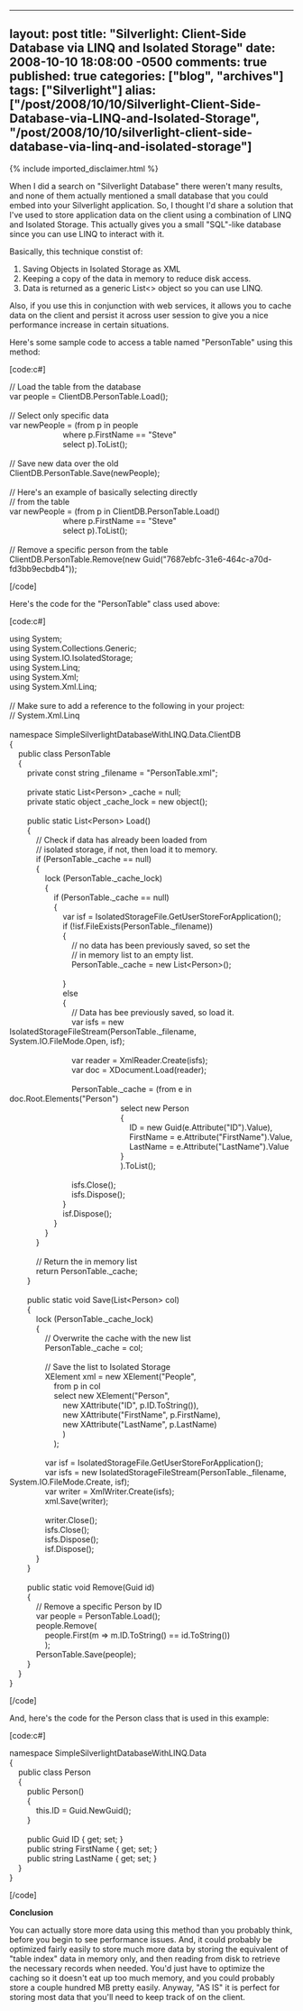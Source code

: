   ---
  layout: post
  title: "Silverlight: Client-Side Database via LINQ and Isolated Storage"
  date: 2008-10-10 18:08:00 -0500
  comments: true
  published: true
  categories: ["blog", "archives"]
  tags: ["Silverlight"]
  alias: ["/post/2008/10/10/Silverlight-Client-Side-Database-via-LINQ-and-Isolated-Storage", "/post/2008/10/10/silverlight-client-side-database-via-linq-and-isolated-storage"]
  ---
<!-- more -->
{% include imported_disclaimer.html %}
<p>
When I did a search on &quot;Silverlight Database&quot; there weren&#39;t many results, and none of them actually mentioned a small database that you could embed into your Silverlight application. So, I thought I&#39;d share a solution that I&#39;ve used to store application data on the client using a combination of LINQ and Isolated Storage. This actually gives you a small &quot;SQL&quot;-like database since you can use LINQ to interact with it.
</p>
<p>
Basically, this technique constist of:
</p>
<ol>
	<li>Saving Objects in Isolated Storage as XML</li>
	<li>Keeping a copy of the data in memory to reduce disk access.</li>
	<li>Data is returned as a generic List&lt;&gt; object so you can use LINQ.</li>
</ol>
Also, if you use this in conjunction with web services, it allows you to cache data on the client and persist it across user session to give you a nice performance increase in certain situations.<br />
<p>
Here&#39;s some sample code to access a table named &quot;PersonTable&quot; using this method:
</p>
<p>
[code:c#]
</p>
<p>
// Load the table from the database<br />
var people = ClientDB.PersonTable.Load();<br />
<br />
// Select only specific data<br />
var newPeople = (from p in people<br />
&nbsp;&nbsp;&nbsp;&nbsp;&nbsp;&nbsp;&nbsp;&nbsp;&nbsp;&nbsp;&nbsp;&nbsp;&nbsp;&nbsp;&nbsp;&nbsp;&nbsp;&nbsp;&nbsp;&nbsp;&nbsp;&nbsp;&nbsp; where p.FirstName == &quot;Steve&quot;<br />
&nbsp;&nbsp;&nbsp;&nbsp;&nbsp;&nbsp;&nbsp;&nbsp;&nbsp;&nbsp;&nbsp;&nbsp;&nbsp;&nbsp;&nbsp;&nbsp;&nbsp;&nbsp;&nbsp;&nbsp;&nbsp;&nbsp;&nbsp; select p).ToList();<br />
<br />
// Save new data over the old<br />
ClientDB.PersonTable.Save(newPeople);
<br />
<br />
// Here&#39;s an example of basically selecting directly<br />
// from the table<br />
var newPeople = (from p in ClientDB.PersonTable.Load()<br />
&nbsp;&nbsp;&nbsp;&nbsp;&nbsp;&nbsp;&nbsp;&nbsp;&nbsp;&nbsp;&nbsp;&nbsp;&nbsp;&nbsp;&nbsp;&nbsp;&nbsp;&nbsp;&nbsp;&nbsp;&nbsp;&nbsp;&nbsp; where p.FirstName == &quot;Steve&quot;<br />
&nbsp;&nbsp;&nbsp;&nbsp;&nbsp;&nbsp;&nbsp;&nbsp;&nbsp;&nbsp;&nbsp;&nbsp;&nbsp;&nbsp;&nbsp;&nbsp;&nbsp;&nbsp;&nbsp;&nbsp;&nbsp;&nbsp;&nbsp; select p).ToList();<br />
<br />
// Remove a specific person from the table<br />
ClientDB.PersonTable.Remove(new Guid(&quot;7687ebfc-31e6-464c-a70d-fd3bb9ecbdb4&quot;));
</p>
<p>
[/code] 
</p>
<p>
Here&#39;s the code for the &quot;PersonTable&quot; class used above:
</p>
<p>
[code:c#]
</p>
<p>
using System;<br />
using System.Collections.Generic;<br />
using System.IO.IsolatedStorage;<br />
using System.Linq;<br />
using System.Xml;<br />
using System.Xml.Linq;<br />
<br />
// Make sure to add a reference to the following in your project:<br />
// System.Xml.Linq<br />
<br />
namespace SimpleSilverlightDatabaseWithLINQ.Data.ClientDB<br />
{<br />
&nbsp;&nbsp;&nbsp; public class PersonTable<br />
&nbsp;&nbsp;&nbsp; {<br />
&nbsp;&nbsp;&nbsp;&nbsp;&nbsp;&nbsp;&nbsp; private const string _filename = &quot;PersonTable.xml&quot;;<br />
<br />
&nbsp;&nbsp;&nbsp;&nbsp;&nbsp;&nbsp;&nbsp; private static List&lt;Person&gt; _cache = null;<br />
&nbsp;&nbsp;&nbsp;&nbsp;&nbsp;&nbsp;&nbsp; private static object _cache_lock = new object();<br />
<br />
&nbsp;&nbsp;&nbsp;&nbsp;&nbsp;&nbsp;&nbsp; public static List&lt;Person&gt; Load()<br />
&nbsp;&nbsp;&nbsp;&nbsp;&nbsp;&nbsp;&nbsp; {<br />
&nbsp;&nbsp;&nbsp;&nbsp;&nbsp;&nbsp;&nbsp;&nbsp;&nbsp;&nbsp;&nbsp; // Check if data has already been loaded from<br />
&nbsp;&nbsp;&nbsp;&nbsp;&nbsp;&nbsp;&nbsp;&nbsp;&nbsp;&nbsp;&nbsp; // isolated storage, if not, then load it to memory.<br />
&nbsp;&nbsp;&nbsp;&nbsp;&nbsp;&nbsp;&nbsp;&nbsp;&nbsp;&nbsp;&nbsp; if (PersonTable._cache == null)<br />
&nbsp;&nbsp;&nbsp;&nbsp;&nbsp;&nbsp;&nbsp;&nbsp;&nbsp;&nbsp;&nbsp; {<br />
&nbsp;&nbsp;&nbsp;&nbsp;&nbsp;&nbsp;&nbsp;&nbsp;&nbsp;&nbsp;&nbsp;&nbsp;&nbsp;&nbsp;&nbsp; lock (PersonTable._cache_lock)<br />
&nbsp;&nbsp;&nbsp;&nbsp;&nbsp;&nbsp;&nbsp;&nbsp;&nbsp;&nbsp;&nbsp;&nbsp;&nbsp;&nbsp;&nbsp; {<br />
&nbsp;&nbsp;&nbsp;&nbsp;&nbsp;&nbsp;&nbsp;&nbsp;&nbsp;&nbsp;&nbsp;&nbsp;&nbsp;&nbsp;&nbsp;&nbsp;&nbsp;&nbsp;&nbsp; if (PersonTable._cache == null)<br />
&nbsp;&nbsp;&nbsp;&nbsp;&nbsp;&nbsp;&nbsp;&nbsp;&nbsp;&nbsp;&nbsp;&nbsp;&nbsp;&nbsp;&nbsp;&nbsp;&nbsp;&nbsp;&nbsp; {<br />
&nbsp;&nbsp;&nbsp;&nbsp;&nbsp;&nbsp;&nbsp;&nbsp;&nbsp;&nbsp;&nbsp;&nbsp;&nbsp;&nbsp;&nbsp;&nbsp;&nbsp;&nbsp;&nbsp;&nbsp;&nbsp;&nbsp;&nbsp; var isf = IsolatedStorageFile.GetUserStoreForApplication();<br />
&nbsp;&nbsp;&nbsp;&nbsp;&nbsp;&nbsp;&nbsp;&nbsp;&nbsp;&nbsp;&nbsp;&nbsp;&nbsp;&nbsp;&nbsp;&nbsp;&nbsp;&nbsp;&nbsp;&nbsp;&nbsp;&nbsp;&nbsp; if (!isf.FileExists(PersonTable._filename))<br />
&nbsp;&nbsp;&nbsp;&nbsp;&nbsp;&nbsp;&nbsp;&nbsp;&nbsp;&nbsp;&nbsp;&nbsp;&nbsp;&nbsp;&nbsp;&nbsp;&nbsp;&nbsp;&nbsp;&nbsp;&nbsp;&nbsp;&nbsp; {<br />
&nbsp;&nbsp;&nbsp;&nbsp;&nbsp;&nbsp;&nbsp;&nbsp;&nbsp;&nbsp;&nbsp;&nbsp;&nbsp;&nbsp;&nbsp;&nbsp;&nbsp;&nbsp;&nbsp;&nbsp;&nbsp;&nbsp;&nbsp;&nbsp;&nbsp;&nbsp;&nbsp; // no data has been previously saved, so set the<br />
&nbsp;&nbsp;&nbsp;&nbsp;&nbsp;&nbsp;&nbsp;&nbsp;&nbsp;&nbsp;&nbsp;&nbsp;&nbsp;&nbsp;&nbsp;&nbsp;&nbsp;&nbsp;&nbsp;&nbsp;&nbsp;&nbsp;&nbsp;&nbsp;&nbsp;&nbsp;&nbsp; // in memory list to an empty list.<br />
&nbsp;&nbsp;&nbsp;&nbsp;&nbsp;&nbsp;&nbsp;&nbsp;&nbsp;&nbsp;&nbsp;&nbsp;&nbsp;&nbsp;&nbsp;&nbsp;&nbsp;&nbsp;&nbsp;&nbsp;&nbsp;&nbsp;&nbsp;&nbsp;&nbsp;&nbsp;&nbsp; PersonTable._cache = new List&lt;Person&gt;();<br />
<br />
&nbsp;&nbsp;&nbsp;&nbsp;&nbsp;&nbsp;&nbsp;&nbsp;&nbsp;&nbsp;&nbsp;&nbsp;&nbsp;&nbsp;&nbsp;&nbsp;&nbsp;&nbsp;&nbsp;&nbsp;&nbsp;&nbsp;&nbsp; }<br />
&nbsp;&nbsp;&nbsp;&nbsp;&nbsp;&nbsp;&nbsp;&nbsp;&nbsp;&nbsp;&nbsp;&nbsp;&nbsp;&nbsp;&nbsp;&nbsp;&nbsp;&nbsp;&nbsp;&nbsp;&nbsp;&nbsp;&nbsp; else<br />
&nbsp;&nbsp;&nbsp;&nbsp;&nbsp;&nbsp;&nbsp;&nbsp;&nbsp;&nbsp;&nbsp;&nbsp;&nbsp;&nbsp;&nbsp;&nbsp;&nbsp;&nbsp;&nbsp;&nbsp;&nbsp;&nbsp;&nbsp; {<br />
&nbsp;&nbsp;&nbsp;&nbsp;&nbsp;&nbsp;&nbsp;&nbsp;&nbsp;&nbsp;&nbsp;&nbsp;&nbsp;&nbsp;&nbsp;&nbsp;&nbsp;&nbsp;&nbsp;&nbsp;&nbsp;&nbsp;&nbsp;&nbsp;&nbsp;&nbsp;&nbsp; // Data has bee previously saved, so load it.<br />
&nbsp;&nbsp;&nbsp;&nbsp;&nbsp;&nbsp;&nbsp;&nbsp;&nbsp;&nbsp;&nbsp;&nbsp;&nbsp;&nbsp;&nbsp;&nbsp;&nbsp;&nbsp;&nbsp;&nbsp;&nbsp;&nbsp;&nbsp;&nbsp;&nbsp;&nbsp;&nbsp; var isfs = new IsolatedStorageFileStream(PersonTable._filename, System.IO.FileMode.Open, isf);<br />
<br />
&nbsp;&nbsp;&nbsp;&nbsp;&nbsp;&nbsp;&nbsp;&nbsp;&nbsp;&nbsp;&nbsp;&nbsp;&nbsp;&nbsp;&nbsp;&nbsp;&nbsp;&nbsp;&nbsp;&nbsp;&nbsp;&nbsp;&nbsp;&nbsp;&nbsp;&nbsp;&nbsp; var reader = XmlReader.Create(isfs);<br />
&nbsp;&nbsp;&nbsp;&nbsp;&nbsp;&nbsp;&nbsp;&nbsp;&nbsp;&nbsp;&nbsp;&nbsp;&nbsp;&nbsp;&nbsp;&nbsp;&nbsp;&nbsp;&nbsp;&nbsp;&nbsp;&nbsp;&nbsp;&nbsp;&nbsp;&nbsp;&nbsp; var doc = XDocument.Load(reader);<br />
<br />
&nbsp;&nbsp;&nbsp;&nbsp;&nbsp;&nbsp;&nbsp;&nbsp;&nbsp;&nbsp;&nbsp;&nbsp;&nbsp;&nbsp;&nbsp;&nbsp;&nbsp;&nbsp;&nbsp;&nbsp;&nbsp;&nbsp;&nbsp;&nbsp;&nbsp;&nbsp;&nbsp; PersonTable._cache = (from e in doc.Root.Elements(&quot;Person&quot;)<br />
&nbsp;&nbsp;&nbsp;&nbsp;&nbsp;&nbsp;&nbsp;&nbsp;&nbsp;&nbsp;&nbsp;&nbsp;&nbsp;&nbsp;&nbsp;&nbsp;&nbsp;&nbsp;&nbsp;&nbsp;&nbsp;&nbsp;&nbsp;&nbsp;&nbsp;&nbsp;&nbsp;&nbsp;&nbsp;&nbsp;&nbsp;&nbsp;&nbsp;&nbsp;&nbsp;&nbsp;&nbsp;&nbsp;&nbsp;&nbsp;&nbsp;&nbsp;&nbsp;&nbsp;&nbsp;&nbsp;&nbsp;&nbsp;&nbsp; select new Person<br />
&nbsp;&nbsp;&nbsp;&nbsp;&nbsp;&nbsp;&nbsp;&nbsp;&nbsp;&nbsp;&nbsp;&nbsp;&nbsp;&nbsp;&nbsp;&nbsp;&nbsp;&nbsp;&nbsp;&nbsp;&nbsp;&nbsp;&nbsp;&nbsp;&nbsp;&nbsp;&nbsp;&nbsp;&nbsp;&nbsp;&nbsp;&nbsp;&nbsp;&nbsp;&nbsp;&nbsp;&nbsp;&nbsp;&nbsp;&nbsp;&nbsp;&nbsp;&nbsp;&nbsp;&nbsp;&nbsp;&nbsp;&nbsp;&nbsp; {<br />
&nbsp;&nbsp;&nbsp;&nbsp;&nbsp;&nbsp;&nbsp;&nbsp;&nbsp;&nbsp;&nbsp;&nbsp;&nbsp;&nbsp;&nbsp;&nbsp;&nbsp;&nbsp;&nbsp;&nbsp;&nbsp;&nbsp;&nbsp;&nbsp;&nbsp;&nbsp;&nbsp;&nbsp;&nbsp;&nbsp;&nbsp;&nbsp;&nbsp;&nbsp;&nbsp;&nbsp;&nbsp;&nbsp;&nbsp;&nbsp;&nbsp;&nbsp;&nbsp;&nbsp;&nbsp;&nbsp;&nbsp;&nbsp;&nbsp;&nbsp;&nbsp;&nbsp;&nbsp; ID = new Guid(e.Attribute(&quot;ID&quot;).Value),<br />
&nbsp;&nbsp;&nbsp;&nbsp;&nbsp;&nbsp;&nbsp;&nbsp;&nbsp;&nbsp;&nbsp;&nbsp;&nbsp;&nbsp;&nbsp;&nbsp;&nbsp;&nbsp;&nbsp;&nbsp;&nbsp;&nbsp;&nbsp;&nbsp;&nbsp;&nbsp;&nbsp;&nbsp;&nbsp;&nbsp;&nbsp;&nbsp;&nbsp;&nbsp;&nbsp;&nbsp;&nbsp;&nbsp;&nbsp;&nbsp;&nbsp;&nbsp;&nbsp;&nbsp;&nbsp;&nbsp;&nbsp;&nbsp;&nbsp;&nbsp;&nbsp;&nbsp;&nbsp; FirstName = e.Attribute(&quot;FirstName&quot;).Value,<br />
&nbsp;&nbsp;&nbsp;&nbsp;&nbsp;&nbsp;&nbsp;&nbsp;&nbsp;&nbsp;&nbsp;&nbsp;&nbsp;&nbsp;&nbsp;&nbsp;&nbsp;&nbsp;&nbsp;&nbsp;&nbsp;&nbsp;&nbsp;&nbsp;&nbsp;&nbsp;&nbsp;&nbsp;&nbsp;&nbsp;&nbsp;&nbsp;&nbsp;&nbsp;&nbsp;&nbsp;&nbsp;&nbsp;&nbsp;&nbsp;&nbsp;&nbsp;&nbsp;&nbsp;&nbsp;&nbsp;&nbsp;&nbsp;&nbsp;&nbsp;&nbsp;&nbsp;&nbsp; LastName = e.Attribute(&quot;LastName&quot;).Value<br />
&nbsp;&nbsp;&nbsp;&nbsp;&nbsp;&nbsp;&nbsp;&nbsp;&nbsp;&nbsp;&nbsp;&nbsp;&nbsp;&nbsp;&nbsp;&nbsp;&nbsp;&nbsp;&nbsp;&nbsp;&nbsp;&nbsp;&nbsp;&nbsp;&nbsp;&nbsp;&nbsp;&nbsp;&nbsp;&nbsp;&nbsp;&nbsp;&nbsp;&nbsp;&nbsp;&nbsp;&nbsp;&nbsp;&nbsp;&nbsp;&nbsp;&nbsp;&nbsp;&nbsp;&nbsp;&nbsp;&nbsp;&nbsp;&nbsp; }<br />
&nbsp;&nbsp;&nbsp;&nbsp;&nbsp;&nbsp;&nbsp;&nbsp;&nbsp;&nbsp;&nbsp;&nbsp;&nbsp;&nbsp;&nbsp;&nbsp;&nbsp;&nbsp;&nbsp;&nbsp;&nbsp;&nbsp;&nbsp;&nbsp;&nbsp;&nbsp;&nbsp;&nbsp;&nbsp;&nbsp;&nbsp;&nbsp;&nbsp;&nbsp;&nbsp;&nbsp;&nbsp;&nbsp;&nbsp;&nbsp;&nbsp;&nbsp;&nbsp;&nbsp;&nbsp;&nbsp;&nbsp;&nbsp;&nbsp; ).ToList();<br />
<br />
&nbsp;&nbsp;&nbsp;&nbsp;&nbsp;&nbsp;&nbsp;&nbsp;&nbsp;&nbsp;&nbsp;&nbsp;&nbsp;&nbsp;&nbsp;&nbsp;&nbsp;&nbsp;&nbsp;&nbsp;&nbsp;&nbsp;&nbsp;&nbsp;&nbsp;&nbsp;&nbsp; isfs.Close();<br />
&nbsp;&nbsp;&nbsp;&nbsp;&nbsp;&nbsp;&nbsp;&nbsp;&nbsp;&nbsp;&nbsp;&nbsp;&nbsp;&nbsp;&nbsp;&nbsp;&nbsp;&nbsp;&nbsp;&nbsp;&nbsp;&nbsp;&nbsp;&nbsp;&nbsp;&nbsp;&nbsp; isfs.Dispose();<br />
&nbsp;&nbsp;&nbsp;&nbsp;&nbsp;&nbsp;&nbsp;&nbsp;&nbsp;&nbsp;&nbsp;&nbsp;&nbsp;&nbsp;&nbsp;&nbsp;&nbsp;&nbsp;&nbsp;&nbsp;&nbsp;&nbsp;&nbsp; }<br />
&nbsp;&nbsp;&nbsp;&nbsp;&nbsp;&nbsp;&nbsp;&nbsp;&nbsp;&nbsp;&nbsp;&nbsp;&nbsp;&nbsp;&nbsp;&nbsp;&nbsp;&nbsp;&nbsp;&nbsp;&nbsp;&nbsp;&nbsp; isf.Dispose();<br />
&nbsp;&nbsp;&nbsp;&nbsp;&nbsp;&nbsp;&nbsp;&nbsp;&nbsp;&nbsp;&nbsp;&nbsp;&nbsp;&nbsp;&nbsp;&nbsp;&nbsp;&nbsp;&nbsp; }<br />
&nbsp;&nbsp;&nbsp;&nbsp;&nbsp;&nbsp;&nbsp;&nbsp;&nbsp;&nbsp;&nbsp;&nbsp;&nbsp;&nbsp;&nbsp; }<br />
&nbsp;&nbsp;&nbsp;&nbsp;&nbsp;&nbsp;&nbsp;&nbsp;&nbsp;&nbsp;&nbsp; }<br />
<br />
&nbsp;&nbsp;&nbsp;&nbsp;&nbsp;&nbsp;&nbsp;&nbsp;&nbsp;&nbsp;&nbsp; // Return the in memory list<br />
&nbsp;&nbsp;&nbsp;&nbsp;&nbsp;&nbsp;&nbsp;&nbsp;&nbsp;&nbsp;&nbsp; return PersonTable._cache;<br />
&nbsp;&nbsp;&nbsp;&nbsp;&nbsp;&nbsp;&nbsp; }<br />
<br />
&nbsp;&nbsp;&nbsp;&nbsp;&nbsp;&nbsp;&nbsp; public static void Save(List&lt;Person&gt; col)<br />
&nbsp;&nbsp;&nbsp;&nbsp;&nbsp;&nbsp;&nbsp; {<br />
&nbsp;&nbsp;&nbsp;&nbsp;&nbsp;&nbsp;&nbsp;&nbsp;&nbsp;&nbsp;&nbsp; lock (PersonTable._cache_lock)<br />
&nbsp;&nbsp;&nbsp;&nbsp;&nbsp;&nbsp;&nbsp;&nbsp;&nbsp;&nbsp;&nbsp; {<br />
&nbsp;&nbsp;&nbsp;&nbsp;&nbsp;&nbsp;&nbsp;&nbsp;&nbsp;&nbsp;&nbsp;&nbsp;&nbsp;&nbsp;&nbsp; // Overwrite the cache with the new list<br />
&nbsp;&nbsp;&nbsp;&nbsp;&nbsp;&nbsp;&nbsp;&nbsp;&nbsp;&nbsp;&nbsp;&nbsp;&nbsp;&nbsp;&nbsp; PersonTable._cache = col;<br />
<br />
&nbsp;&nbsp;&nbsp;&nbsp;&nbsp;&nbsp;&nbsp;&nbsp;&nbsp;&nbsp;&nbsp;&nbsp;&nbsp;&nbsp;&nbsp; // Save the list to Isolated Storage<br />
&nbsp;&nbsp;&nbsp;&nbsp;&nbsp;&nbsp;&nbsp;&nbsp;&nbsp;&nbsp;&nbsp;&nbsp;&nbsp;&nbsp;&nbsp; XElement xml = new XElement(&quot;People&quot;,<br />
&nbsp;&nbsp;&nbsp;&nbsp;&nbsp;&nbsp;&nbsp;&nbsp;&nbsp;&nbsp;&nbsp;&nbsp;&nbsp;&nbsp;&nbsp;&nbsp;&nbsp;&nbsp;&nbsp; from p in col<br />
&nbsp;&nbsp;&nbsp;&nbsp;&nbsp;&nbsp;&nbsp;&nbsp;&nbsp;&nbsp;&nbsp;&nbsp;&nbsp;&nbsp;&nbsp;&nbsp;&nbsp;&nbsp;&nbsp; select new XElement(&quot;Person&quot;,<br />
&nbsp;&nbsp;&nbsp;&nbsp;&nbsp;&nbsp;&nbsp;&nbsp;&nbsp;&nbsp;&nbsp;&nbsp;&nbsp;&nbsp;&nbsp;&nbsp;&nbsp;&nbsp;&nbsp;&nbsp;&nbsp;&nbsp;&nbsp; new XAttribute(&quot;ID&quot;, p.ID.ToString()),<br />
&nbsp;&nbsp;&nbsp;&nbsp;&nbsp;&nbsp;&nbsp;&nbsp;&nbsp;&nbsp;&nbsp;&nbsp;&nbsp;&nbsp;&nbsp;&nbsp;&nbsp;&nbsp;&nbsp;&nbsp;&nbsp;&nbsp;&nbsp; new XAttribute(&quot;FirstName&quot;, p.FirstName),<br />
&nbsp;&nbsp;&nbsp;&nbsp;&nbsp;&nbsp;&nbsp;&nbsp;&nbsp;&nbsp;&nbsp;&nbsp;&nbsp;&nbsp;&nbsp;&nbsp;&nbsp;&nbsp;&nbsp;&nbsp;&nbsp;&nbsp;&nbsp; new XAttribute(&quot;LastName&quot;, p.LastName)<br />
&nbsp;&nbsp;&nbsp;&nbsp;&nbsp;&nbsp;&nbsp;&nbsp;&nbsp;&nbsp;&nbsp;&nbsp;&nbsp;&nbsp;&nbsp;&nbsp;&nbsp;&nbsp;&nbsp;&nbsp;&nbsp;&nbsp;&nbsp; )<br />
&nbsp;&nbsp;&nbsp;&nbsp;&nbsp;&nbsp;&nbsp;&nbsp;&nbsp;&nbsp;&nbsp;&nbsp;&nbsp;&nbsp;&nbsp;&nbsp;&nbsp;&nbsp;&nbsp; );<br />
<br />
&nbsp;&nbsp;&nbsp;&nbsp;&nbsp;&nbsp;&nbsp;&nbsp;&nbsp;&nbsp;&nbsp;&nbsp;&nbsp;&nbsp;&nbsp; var isf = IsolatedStorageFile.GetUserStoreForApplication();<br />
&nbsp;&nbsp;&nbsp;&nbsp;&nbsp;&nbsp;&nbsp;&nbsp;&nbsp;&nbsp;&nbsp;&nbsp;&nbsp;&nbsp;&nbsp; var isfs = new IsolatedStorageFileStream(PersonTable._filename, System.IO.FileMode.Create, isf);<br />
&nbsp;&nbsp;&nbsp;&nbsp;&nbsp;&nbsp;&nbsp;&nbsp;&nbsp;&nbsp;&nbsp;&nbsp;&nbsp;&nbsp;&nbsp; var writer = XmlWriter.Create(isfs);<br />
&nbsp;&nbsp;&nbsp;&nbsp;&nbsp;&nbsp;&nbsp;&nbsp;&nbsp;&nbsp;&nbsp;&nbsp;&nbsp;&nbsp;&nbsp; xml.Save(writer);<br />
<br />
&nbsp;&nbsp;&nbsp;&nbsp;&nbsp;&nbsp;&nbsp;&nbsp;&nbsp;&nbsp;&nbsp;&nbsp;&nbsp;&nbsp;&nbsp; writer.Close();<br />
&nbsp;&nbsp;&nbsp;&nbsp;&nbsp;&nbsp;&nbsp;&nbsp;&nbsp;&nbsp;&nbsp;&nbsp;&nbsp;&nbsp;&nbsp; isfs.Close();<br />
&nbsp;&nbsp;&nbsp;&nbsp;&nbsp;&nbsp;&nbsp;&nbsp;&nbsp;&nbsp;&nbsp;&nbsp;&nbsp;&nbsp;&nbsp; isfs.Dispose();<br />
&nbsp;&nbsp;&nbsp;&nbsp;&nbsp;&nbsp;&nbsp;&nbsp;&nbsp;&nbsp;&nbsp;&nbsp;&nbsp;&nbsp;&nbsp; isf.Dispose();<br />
&nbsp;&nbsp;&nbsp;&nbsp;&nbsp;&nbsp;&nbsp;&nbsp;&nbsp;&nbsp;&nbsp; }<br />
&nbsp;&nbsp;&nbsp;&nbsp;&nbsp;&nbsp;&nbsp; }<br />
<br />
&nbsp;&nbsp;&nbsp;&nbsp;&nbsp;&nbsp;&nbsp; public static void Remove(Guid id)<br />
&nbsp;&nbsp;&nbsp;&nbsp;&nbsp;&nbsp;&nbsp; {<br />
&nbsp;&nbsp;&nbsp;&nbsp;&nbsp;&nbsp;&nbsp;&nbsp;&nbsp;&nbsp;&nbsp; // Remove a specific Person by ID<br />
&nbsp;&nbsp;&nbsp;&nbsp;&nbsp;&nbsp;&nbsp;&nbsp;&nbsp;&nbsp;&nbsp; var people = PersonTable.Load();<br />
&nbsp;&nbsp;&nbsp;&nbsp;&nbsp;&nbsp;&nbsp;&nbsp;&nbsp;&nbsp;&nbsp; people.Remove(<br />
&nbsp;&nbsp;&nbsp;&nbsp;&nbsp;&nbsp;&nbsp;&nbsp;&nbsp;&nbsp;&nbsp;&nbsp;&nbsp;&nbsp;&nbsp; people.First(m =&gt; m.ID.ToString() == id.ToString())<br />
&nbsp;&nbsp;&nbsp;&nbsp;&nbsp;&nbsp;&nbsp;&nbsp;&nbsp;&nbsp;&nbsp;&nbsp;&nbsp;&nbsp;&nbsp; );<br />
&nbsp;&nbsp;&nbsp;&nbsp;&nbsp;&nbsp;&nbsp;&nbsp;&nbsp;&nbsp;&nbsp; PersonTable.Save(people);<br />
&nbsp;&nbsp;&nbsp;&nbsp;&nbsp;&nbsp;&nbsp; }<br />
&nbsp;&nbsp;&nbsp; }<br />
} 
</p>
<p>
[/code] 
</p>
<p>
And, here&#39;s the code for the Person class that is used in this example:
</p>
<p>
[code:c#]
</p>
<p>
namespace SimpleSilverlightDatabaseWithLINQ.Data<br />
{<br />
&nbsp;&nbsp;&nbsp; public class Person<br />
&nbsp;&nbsp;&nbsp; {<br />
&nbsp;&nbsp;&nbsp;&nbsp;&nbsp;&nbsp;&nbsp; public Person()<br />
&nbsp;&nbsp;&nbsp;&nbsp;&nbsp;&nbsp;&nbsp; {<br />
&nbsp;&nbsp;&nbsp;&nbsp;&nbsp;&nbsp;&nbsp;&nbsp;&nbsp;&nbsp;&nbsp; this.ID = Guid.NewGuid();<br />
&nbsp;&nbsp;&nbsp;&nbsp;&nbsp;&nbsp;&nbsp; }<br />
<br />
&nbsp;&nbsp;&nbsp;&nbsp;&nbsp;&nbsp;&nbsp; public Guid ID { get; set; }<br />
&nbsp;&nbsp;&nbsp;&nbsp;&nbsp;&nbsp;&nbsp; public string FirstName { get; set; }<br />
&nbsp;&nbsp;&nbsp;&nbsp;&nbsp;&nbsp;&nbsp; public string LastName { get; set; }<br />
&nbsp;&nbsp;&nbsp; }<br />
} 
</p>
<p>
[/code] 
</p>
<p>
<strong>Conclusion</strong>
</p>
<p>
You can actually store more data using this method than you probably think, before you begin to see performance issues. And, it could probably be optimized fairly easily to store much more data by storing the equivalent of &quot;table index&quot; data in memory only, and then reading from disk to retrieve the necessary records when needed. You&#39;d just have to optimize the caching so it doesn&#39;t eat up too much memory, and you could probably store a couple hundred MB pretty easily. Anyway, &quot;AS IS&quot; it is perfect for storing most data that you&#39;ll need to keep track of on the client. 
</p>

